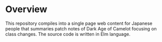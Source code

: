 Overview
========

This repository compiles into a single page web content
for Japanese people
that summaries patch notes of Dark Age of Camelot
focusing on class changes.
The source code is written in Elm language.
